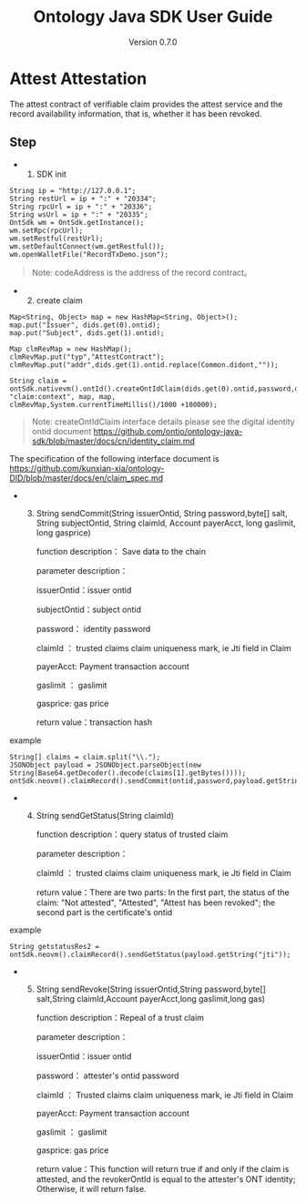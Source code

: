 <h1 align="center"> Ontology Java SDK User Guide </h1>
<p align="center" class="version">Version 0.7.0 </p>

# Attest Attestation

The attest contract of verifiable claim provides the attest service and the record availability information, that is, whether it has been revoked.

## Step


* 1. SDK init


```
String ip = "http://127.0.0.1";
String restUrl = ip + ":" + "20334";
String rpcUrl = ip + ":" + "20336";
String wsUrl = ip + ":" + "20335";
OntSdk wm = OntSdk.getInstance();
wm.setRpc(rpcUrl);
wm.setRestful(restUrl);
wm.setDefaultConnect(wm.getRestful());
wm.openWalletFile("RecordTxDemo.json");

```

> Note: codeAddress is the address of the record contract。

* 2. create claim

```
Map<String, Object> map = new HashMap<String, Object>();
map.put("Issuer", dids.get(0).ontid);
map.put("Subject", dids.get(1).ontid);

Map clmRevMap = new HashMap();
clmRevMap.put("typ","AttestContract");
clmRevMap.put("addr",dids.get(1).ontid.replace(Common.didont,""));

String claim = ontSdk.nativevm().ontId().createOntIdClaim(dids.get(0).ontid,password,dids.get(0).controls.get(0).getSalt(), "claim:context", map, map,
clmRevMap,System.currentTimeMillis()/1000 +100000);
```

> Note: createOntIdClaim interface details please see the digital identity ontid document https://github.com/ontio/ontology-java-sdk/blob/master/docs/cn/identity_claim.md


The specification of the following interface document is https://github.com/kunxian-xia/ontology-DID/blob/master/docs/en/claim_spec.md


* 3. String sendCommit(String issuerOntid, String password,byte[] salt, String subjectOntid, String claimId, Account payerAcct, long gaslimit, long gasprice)

        function description： Save data to the chain

        parameter description：

        issuerOntid：issuer ontid

        subjectOntid：subject ontid

        password： identity password

        claimId ： trusted claims claim uniqueness mark, ie Jti field in Claim

        payerAcct: Payment transaction account

        gaslimit ： gaslimit

        gasprice: gas price

        return value：transaction hash


example

```
String[] claims = claim.split("\\.");
JSONObject payload = JSONObject.parseObject(new String(Base64.getDecoder().decode(claims[1].getBytes())));
ontSdk.neovm().claimRecord().sendCommit(ontid,password,payload.getString("jti"),0)
```


* 4. String sendGetStatus(String claimId)

        function description：query status of trusted claim

        parameter description：

        claimId ： trusted claims claim uniqueness mark, ie Jti field in Claim

        return value：There are two parts: In the first part, the status of the claim: "Not attested", "Attested", "Attest has been revoked"; the second part is the certificate's ontid

example
```
String getstatusRes2 = ontSdk.neovm().claimRecord().sendGetStatus(payload.getString("jti"));
```


* 5. String sendRevoke(String issuerOntid,String password,byte[] salt,String claimId,Account payerAcct,long gaslimit,long gas)

        function description：Repeal of a trust claim

        parameter description：

        issuerOntid：issuer ontid

        password： attester's ontid password

        claimId ： Trusted claims claim uniqueness mark, ie Jti field in Claim

        payerAcct: Payment transaction account

        gaslimit ： gaslimit

        gasprice: gas price

        return value：This function will return true if and only if the claim is attested, and the revokerOntId is equal to the attester's ONT identity; Otherwise, it will return false.